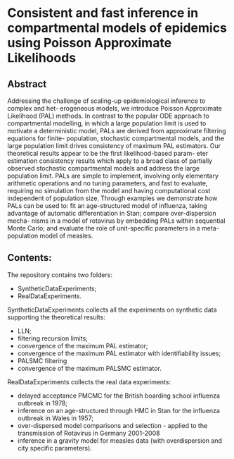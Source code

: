 # Consistent and fast inference in compartmental models of epidemics using Poisson Approximate Likelihoods

## Abstract
Addressing the challenge of scaling-up epidemiological inference to complex and het-
erogeneous models, we introduce Poisson Approximate Likelihood (PAL) methods. In contrast to
the popular ODE approach to compartmental modelling, in which a large population limit is used
to motivate a deterministic model, PALs are derived from approximate filtering equations for finite-
population, stochastic compartmental models, and the large population limit drives consistency of
maximum PAL estimators. Our theoretical results appear to be the first likelihood-based param-
eter estimation consistency results which apply to a broad class of partially observed stochastic
compartmental models and address the large population limit. PALs are simple to implement,
involving only elementary arithmetic operations and no tuning parameters, and fast to evaluate,
requiring no simulation from the model and having computational cost independent of population
size. Through examples we demonstrate how PALs can be used to: fit an age-structured model of
influenza, taking advantage of automatic differentiation in Stan; compare over-dispersion mecha-
nisms in a model of rotavirus by embedding PALs within sequential Monte Carlo; and evaluate the
role of unit-specific parameters in a meta-population model of measles.

## Contents:
The repository contains two folders: 
- SyntheticDataExperiments;
- RealDataExperiments.

SyntheticDataExperiments collects all the experiments on synthetic data supporting the theoretical results:
- LLN;
- filtering recursion limits;
- convergence of the maximum PAL estimator;
- convergence of the maximum PAL estimator with identifiability issues;
- PALSMC filtering
- convergence of the maximum PALSMC estimator.

RealDataExperiments collects the real data experiments:
- delayed acceptance PMCMC for the British boarding school influenza outbreak in 1978;
- inference on an age-structured through HMC in Stan for the influenza outbreak in Wales in 1957;
- over-dispersed model comparisons and selection - applied to the transmission of Rotavirus in Germany 2001-2008
- inference in a gravity model for measles data (with overdispersion and city specific parameters).
